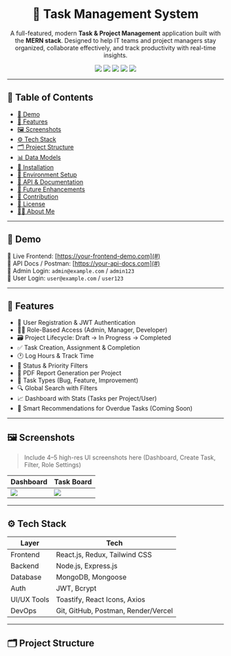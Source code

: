 <h1 align="center">🧠 Task Management System</h1>

<p align="center">
A full-featured, modern <strong>Task & Project Management</strong> application built with the <strong>MERN stack</strong>. Designed to help IT teams and project managers stay organized, collaborate effectively, and track productivity with real-time insights.
</p>

<p align="center">
  <img src="https://img.shields.io/badge/Status-Active-brightgreen?style=flat-square" />
  <img src="https://img.shields.io/github/license/yourusername/task-management-system?style=flat-square" />
  <img src="https://img.shields.io/badge/Backend-Node.js-blue?style=flat-square&logo=node.js" />
  <img src="https://img.shields.io/badge/Frontend-React.js-lightblue?style=flat-square&logo=react" />
  <img src="https://img.shields.io/badge/Database-MongoDB-green?style=flat-square&logo=mongodb" />
</p>

---

## 📌 Table of Contents

- [🚀 Demo](#-demo)
- [🎯 Features](#-features)
- [🖼 Screenshots](#-screenshots)
- [⚙️ Tech Stack](#️-tech-stack)
- [🗂 Project Structure](#-project-structure)
- [📊 Data Models](#-data-models)
- [🔧 Installation](#-installation)
- [🔐 Environment Setup](#-environment-setup)
- [🧪 API & Documentation](#-api--documentation)
- [📌 Future Enhancements](#-future-enhancements)
- [🙌 Contribution](#-contribution)
- [📄 License](#-license)
- [👨‍💻 About Me](#-about-me)

---

## 🚀 Demo

🔗 Live Frontend: [https://your-frontend-demo.com](#)  
🔗 API Docs / Postman: [https://your-api-docs.com](#)  
🔗 Admin Login: `admin@example.com` / `admin123`  
🔗 User Login: `user@example.com` / `user123`

---

## 🎯 Features

- 🔐 User Registration & JWT Authentication
- 🧑‍💼 Role-Based Access (Admin, Manager, Developer)
- 🗃 Project Lifecycle: Draft → In Progress → Completed
- ✅ Task Creation, Assignment & Completion
- 🕐 Log Hours & Track Time
- 📌 Status & Priority Filters
- 🧾 PDF Report Generation per Project
- 📂 Task Types (Bug, Feature, Improvement)
- 🔍 Global Search with Filters
- 📈 Dashboard with Stats (Tasks per Project/User)
- 🧠 Smart Recommendations for Overdue Tasks (Coming Soon)

---

## 🖼 Screenshots

> Include 4–5 high-res UI screenshots here (Dashboard, Create Task, Filter, Role Settings)

| Dashboard | Task Board |
|----------|------------|
| ![](assets/screens/dashboard.png) | ![](assets/screens/taskboard.png) |

---

## ⚙️ Tech Stack

| Layer        | Tech                                   |
|-------------|----------------------------------------|
| Frontend     | React.js, Redux, Tailwind CSS          |
| Backend      | Node.js, Express.js                    |
| Database     | MongoDB, Mongoose                      |
| Auth         | JWT, Bcrypt                            |
| UI/UX Tools  | Toastify, React Icons, Axios           |
| DevOps       | Git, GitHub, Postman, Render/Vercel    |

---

## 🗂 Project Structure

